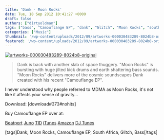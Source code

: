 ```yaml
---
title: 'Dank - Moon Rocks'
date: Tue, 18 Sep 2012 10:41:27 +0000
draft: false
authors: ["dirtyoldman"]
tags: ["bass", "Camouflange EP", "dank", "Glitch", "Moon Rocks", "south africa"]
categories: ["Music"]
thumbnail: '/wp-content/uploads/2012/09/artworks-000030483289-8024b8-original-150x150.jpg'
featured: '/wp-content/uploads/2012/09/artworks-000030483289-8024b8-original-304x190.jpg'
---
```


[![](/wp-content/uploads/2012/09/artworks-000030483289-8024b8-original-e1347963997356.jpg "artworks-000030483289-8024b8-original")](/2012/09/18/dank-moon-rocks/artworks-000030483289-8024b8-original/)

> Dank is back with another slab of space thuggery. "Moon Rocks" is bursting with huge jilted kick drums and earth shattering bass sounds. "Moon Rocks" delivers more of the cosmic soundscapes Dank created with his recent "Camouflange EP".

I never understood why people referred to MDMA as Moon Rocks, it's not like it affects your sense of gravity...

Download: \[download#373#nohits\]

Buy Camouflange EP over at:

[Beatport](http://www.beatport.com/release/camouflange-ep/961522) [Juno](http://www.junodownload.com/products/camouflange-ep/2034048-02/) [TID](http://www.trackitdown.net/track/dank/camouflange-ep/dubstep/4788099.html) [iTunes](http://itunes.apple.com/gb/album/camouflange-ep/id556358156) [Amazon](http://www.amazon.co.uk/Camouflange-EP/dp/B009302D9Y) [DJ Tunes](http://www.djtunes.com/dank/camouflange-ep)

\[tags\]Dank, Moon Rocks, Camouflange EP, South Africa, Glitch, Bass\[/tags\]
